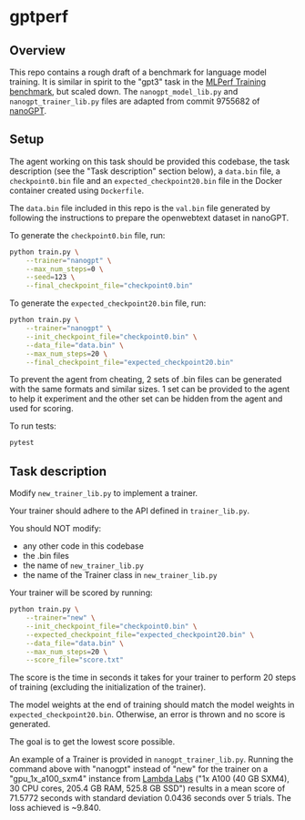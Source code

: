 # gptperf

## Overview

This repo contains a rough draft of a benchmark for language model training. It is similar in spirit to the "gpt3" task in the [MLPerf Training benchmark](https://mlcommons.org/benchmarks/training/), but scaled down. The `nanogpt_model_lib.py` and `nanogpt_trainer_lib.py` files are adapted from commit 9755682 of [nanoGPT](https://github.com/karpathy/nanoGPT).

## Setup

The agent working on this task should be provided this codebase, the task description (see the "Task description" section below), a `data.bin` file, a `checkpoint0.bin` file and an `expected_checkpoint20.bin` file in the Docker container created using `Dockerfile`.

The `data.bin` file included in this repo is the `val.bin` file generated by following the instructions to prepare the openwebtext dataset in nanoGPT.

To generate the `checkpoint0.bin` file, run:

```bash
python train.py \
    --trainer="nanogpt" \
    --max_num_steps=0 \
    --seed=123 \
    --final_checkpoint_file="checkpoint0.bin"
```

To generate the `expected_checkpoint20.bin` file, run:

```bash
python train.py \
    --trainer="nanogpt" \
    --init_checkpoint_file="checkpoint0.bin" \
    --data_file="data.bin" \
    --max_num_steps=20 \
    --final_checkpoint_file="expected_checkpoint20.bin"
```

To prevent the agent from cheating, 2 sets of .bin files can be generated with the same formats and similar sizes. 1 set can be provided to the agent to help it experiment and the other set can be hidden from the agent and used for scoring.

To run tests:

```bash
pytest
```

## Task description

Modify `new_trainer_lib.py` to implement a trainer.

Your trainer should adhere to the API defined in `trainer_lib.py`.

You should NOT modify:
* any other code in this codebase
* the .bin files
* the name of `new_trainer_lib.py`
* the name of the Trainer class in `new_trainer_lib.py`

Your trainer will be scored by running:

```bash
python train.py \
    --trainer="new" \
    --init_checkpoint_file="checkpoint0.bin" \
    --expected_checkpoint_file="expected_checkpoint20.bin" \
    --data_file="data.bin" \
    --max_num_steps=20 \
    --score_file="score.txt"
```

The score is the time in seconds it takes for your trainer to perform 20 steps of training (excluding the initialization of the trainer). 

The model weights at the end of training should match the model weights in `expected_checkpoint20.bin`. Otherwise, an error is thrown and no score is generated.

The goal is to get the lowest score possible.

An example of a Trainer is provided in `nanogpt_trainer_lib.py`. Running the command above with "nanogpt" instead of "new" for the trainer on a "gpu_1x_a100_sxm4" instance from [Lambda Labs](https://lambdalabs.com) ("1x A100 (40 GB SXM4), 30 CPU cores, 205.4 GB RAM, 525.8 GB SSD") results in a mean score of 71.5772 seconds with standard deviation 0.0436 seconds over 5 trials. The loss achieved is ~9.840.
